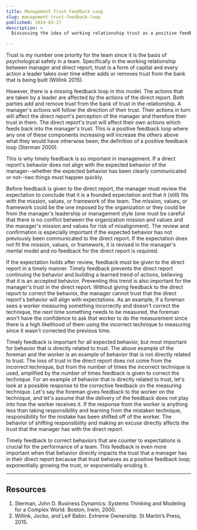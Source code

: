 ```yaml
---
title: Management Trust Feedback Loop
slug: management-trust-feedback-loop
published: 2024-03-17
description: >
  Discussing the idea of working relationship trust as a positive feedback loop

---
```


Trust is my number one priority for the team since it is the basis of psychological safety in a team.
Specifically in the working relationship between manager and direct report, trust is a form of
capital and every action a leader takes over time either adds or removes trust from the bank that is
being built (Willink 2015).

However, there is a missing feedback loop in this model. The actions that are taken by a leader are
affected by the actions of the direct report. Both parties add and remove trust from the bank of
trust in the relationship. A manager's actions will follow the direction of their trust. Their
actions in turn will affect the direct report's perception of the manager and therefore their trust
in them. The direct report's trust will affect their own actions which feeds back into the manager's
trust. This is a positive feedback loop where any one of these components increasing will increase
the others above what they would have otherwise been; the definition of a positive feedback loop
(Sterman 2000).

This is why timely feedback is so important in management. If a direct report's behavior does not
align with the expected behavior of the manager--whether the expected behavior has been clearly
communicated or not--two things must happen quickly. 

Before feedback is given to the direct report, the manager must review the expectation to conclude
that it is a founded expectation and that it (still) fits with the mission, values, or framework of
the team. The mission, values, or framework could be the one imposed by the organization or
they could be from the manager's leadership or management style (one must be careful that
there is no conflict between the organization mission and values and the manager's mission and
values for risk of misalignment). The review and confirmation is especially important if the
expected behavior has not previously been communicated to the direct report. If the expectation does
not fit the mission, values, or framework, it is revised in the manager's mental model and no
feedback for the direct report is required.

If the expectation holds after review, feedback must be given to the direct report in a timely
manner. Timely feedback prevents the direct report continuing the behavior and building a learned trend of
actions, believing that it is an accepted behavior. Preventing this trend is also important for the
manager's trust in the direct report. Without giving feedback to the direct report to correct the
behavior, the manager cannot trust that the direct report's behavior will align with expectations. As an
example, if a foreman sees a worker measuring something incorrectly and doesn't correct the
technique, the next time something needs to be measured, the foreman won't have the confidence to
ask that worker to do the measurement since there is a high likelihood of them using the incorrect
technique to measuring since it wasn't corrected the previous time.

Timely feedback is important for all expected behavior, but most important for behavior that is
directly related to trust. The above example of the foreman and the worker is an example of behavior
that is not directly related to trust. The loss of trust in the direct report does not come from the
incorrect technique, but from the number of times the incorrect technique is used, amplified by the
number of times feedback is given to correct the technique. For an example of behavior that is
directly related to trust, let's look at a possible response to the corrective feedback on the
measuring technique. Let's say the foreman gives feedback to the worker on the technique, and let's
assume that the delivery of the feedback does not play into how the worker receives it. If the
response from the worker is anything less than taking responsibility and learning from the mistaken
technique, responsibility for the mistake has been shifted off of the worker. The behavior of shifting
responsibility and making an excuse directly affects the trust that the manager has with the direct
report.

Timely feedback to correct behaviors that are counter to expectations is crucial for the performance
of a team. This feedback is even more important when that behavior directly impacts the trust that a
manager has in their direct report because that trust behaves as a positive feedback loop;
exponentially growing the trust, or exponentially eroding it.


---

## Resources

1. Sterman, John D. Business Dynamics: Systems Thinking and Modeling for a Complex World. Boston, Irwin, 2000.
2. Willink, Jocko, and Leif Babin. Extreme Ownership. St Martin’s Press, 2015.

